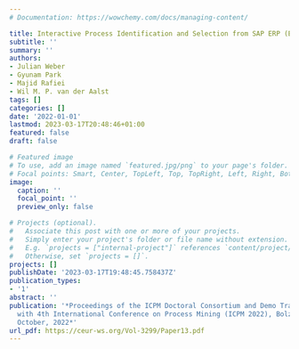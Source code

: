 ```yaml
---
# Documentation: https://wowchemy.com/docs/managing-content/

title: Interactive Process Identification and Selection from SAP ERP (Extended Abstract)
subtitle: ''
summary: ''
authors:
- Julian Weber
- Gyunam Park
- Majid Rafiei
- Wil M. P. van der Aalst
tags: []
categories: []
date: '2022-01-01'
lastmod: 2023-03-17T20:48:46+01:00
featured: false
draft: false

# Featured image
# To use, add an image named `featured.jpg/png` to your page's folder.
# Focal points: Smart, Center, TopLeft, Top, TopRight, Left, Right, BottomLeft, Bottom, BottomRight.
image:
  caption: ''
  focal_point: ''
  preview_only: false

# Projects (optional).
#   Associate this post with one or more of your projects.
#   Simply enter your project's folder or file name without extension.
#   E.g. `projects = ["internal-project"]` references `content/project/deep-learning/index.md`.
#   Otherwise, set `projects = []`.
projects: []
publishDate: '2023-03-17T19:48:45.758437Z'
publication_types:
- '1'
abstract: ''
publication: '*Proceedings of the ICPM Doctoral Consortium and Demo Track 2022 co-located
  with 4th International Conference on Process Mining (ICPM 2022), Bolzano, Italy,
  October, 2022*'
url_pdf: https://ceur-ws.org/Vol-3299/Paper13.pdf
---
```

